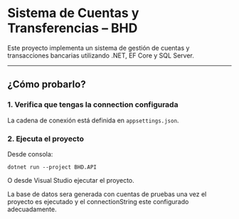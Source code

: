 ﻿# Sistema de Cuentas y Transferencias – BHD

Este proyecto implementa un sistema de gestión de cuentas y transacciones bancarias utilizando .NET, EF Core y SQL Server.

---

## ¿Cómo probarlo?

### 1. Verifica que tengas la connection configurada

La cadena de conexión está definida en `appsettings.json`.

### 2. Ejecuta el proyecto

Desde consola:

```
dotnet run --project BHD.API
```

O desde Visual Studio ejecutar el proyecto.

La base de datos sera generada con cuentas de pruebas una vez el proyecto es ejecutado y el connectionString este configurado adecuadamente.
